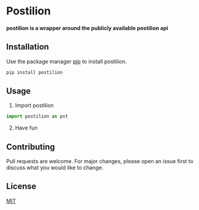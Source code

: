 # Postilion

#### postilion is a wrapper around the publicly available postilion api

## Installation

Use the package manager [pip]() to install postilion.

```bash
pip install postilion
```

## Usage

1. Import postilion
```python
import postilion as pst
```

2. Have fun

## Contributing
Pull requests are welcome. For major changes, please open an issue first to discuss what you would like to change.

## License
[MIT](https://choosealicense.com/licenses/mit/)
